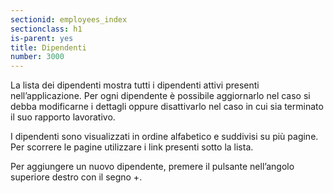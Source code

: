 ```yaml
---
sectionid: employees_index
sectionclass: h1
is-parent: yes
title: Dipendenti
number: 3000
---
```

La lista dei dipendenti mostra tutti i dipendenti attivi presenti nell’applicazione. Per ogni dipendente è possibile aggiornarlo nel caso si debba modificarne i dettagli oppure disattivarlo nel caso in cui sia terminato il suo rapporto lavorativo.

I dipendenti sono visualizzati in ordine alfabetico e suddivisi su più pagine. Per scorrere le pagine utilizzare i link presenti sotto la lista.

Per aggiungere un nuovo dipendente, premere il pulsante nell’angolo superiore destro con il segno +.

